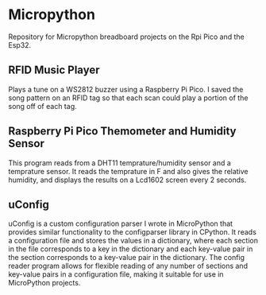 # Micropython
Repository for Micropython breadboard projects on the Rpi Pico and the Esp32.

## RFID Music Player
Plays a tune on a WS2812 buzzer using a Raspberry Pi Pico. I saved the song pattern on an RFID tag so that each scan could play a portion of the song off of each tag.

## Raspberry Pi Pico Themometer and Humidity Sensor
This program reads from a DHT11 temprature/humidity sensor and a temprature sensor. It reads the temprature in F and also gives the relative humidity, and displays the results on a Lcd1602 screen every 2 seconds.

## uConfig
uConfig is a custom configuration parser I wrote in MicroPython that provides similar functionality to the configparser library in CPython. It reads a configuration file and stores the values in a dictionary, where each section in the file corresponds to a key in the dictionary and each key-value pair in the section corresponds to a key-value pair in the dictionary. The config reader program allows for flexible reading of any number of sections and key-value pairs in a configuration file, making it suitable for use in MicroPython projects.
